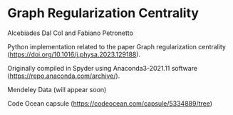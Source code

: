 # Graph Regularization Centrality

Alcebiades Dal Col and Fabiano Petronetto

Python implementation related to the paper Graph regularization centrality (https://doi.org/10.1016/j.physa.2023.129188).

Originally compiled in Spyder using Anaconda3-2021.11 software (https://repo.anaconda.com/archive/).

Mendeley Data (will appear soon)

Code Ocean capsule (https://codeocean.com/capsule/5334889/tree)

